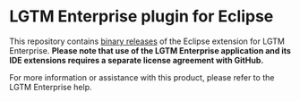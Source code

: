 # LGTM Enterprise plugin for Eclipse

This repository contains [binary releases](https://github.com/Semmle/lgtm-eclipse-binaries/releases) of the Eclipse extension for LGTM Enterprise. **Please note that use of the LGTM Enterprise application and its IDE extensions requires a separate license agreement with GitHub.**

For more information or assistance with this product, please refer to the LGTM Enterprise help.
